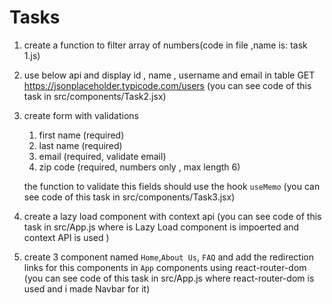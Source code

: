 # Tasks


1. create a function to filter array of numbers(code in file ,name is: task 1.js)

2. use below api and display id , name , username and email in table
    GET https://jsonplaceholder.typicode.com/users     (you can see code of this task in src/components/Task2.jsx)

3. create form with validations
    1. first name  (required)
    2. last name (required)
    3. email    (required, validate email)
    4. zip code (required, numbers only , max length 6)

    the function to validate this fields should use the hook `useMemo`   (you can see code of this task in src/components/Task3.jsx)

4. create a lazy load component with context api  (you can see code of this task in src/App.js where is Lazy Load component is impoerted and context API is used )
5. create 3 component named `Home`,`About Us`, `FAQ` and add the redirection links for this components in `App` components using react-router-dom
(you can see code of this task in src/App.js where react-router-dom is used and i made Navbar for it)
